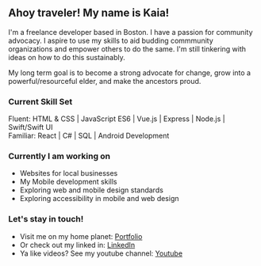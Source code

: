 ## Ahoy traveler! My name is Kaia!

I'm a freelance developer based in Boston. I have a passion for community advocacy. I aspire to use my skills to aid budding commmunity organizations and empower others to do the same. I'm still tinkering with ideas on how to do this sustainably. 

My long term goal is to become a strong advocate for change, grow into a powerful/resourceful elder, and make the ancestors proud.

### Current Skill Set 

Fluent: HTML & CSS | JavaScript ES6 | Vue.js | Express | Node.js | Swift/Swift UI <br />
Familiar: React | C# | SQL | Android Development

### Currently I am working on 
- Websites for local businesses 
- My Mobile development skills 
- Exploring web and mobile design standards 
- Exploring accessibility in mobile and web design 

### Let's stay in touch!
- Visit me on my home planet: <a href="https://www.kaiawalters.com">Portfolio</a>
- Or check out my linked in: <a href="https://www.linkedin.com/in/ellienguyendev/">LinkedIn</a> 
- Ya like videos? See my youtube channel: <a href="https://www.linkedin.com/in/ellienguyendev/">Youtube</a> 
